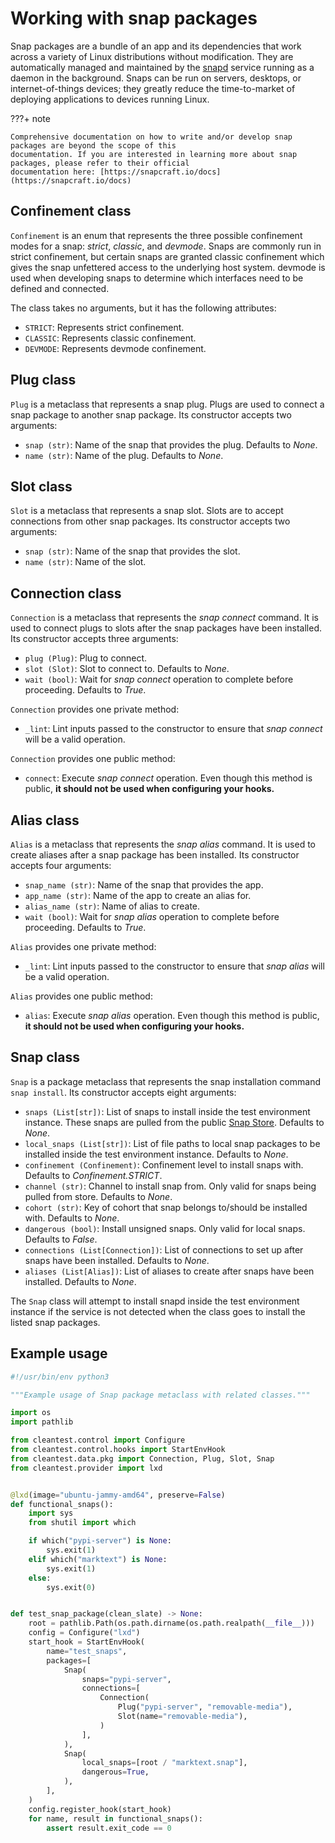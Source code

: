 [//]: # "Copyright 2023 Jason C. Nucciarone"
[//]: # "See LICENSE file for licensing details."

# Working with snap packages

Snap packages are a bundle of an app and its dependencies that work across a variety of Linux distributions
without modification. They are automatically managed and maintained by the [snapd](https://snapcraft.io/snapd) 
service running as a daemon in the background. Snaps can be run on servers, desktops, or internet-of-things devices; 
they greatly reduce the time-to-market of deploying applications to devices running Linux.

???+ note
    
    Comprehensive documentation on how to write and/or develop snap packages are beyond the scope of this
    documentation. If you are interested in learning more about snap packages, please refer to their official
    documentation here: [https://snapcraft.io/docs](https://snapcraft.io/docs)

## Confinement class

`Confinement` is an enum that represents the three possible confinement modes for a snap: _strict_, _classic_, 
and _devmode_. Snaps are commonly run in strict confinement, but certain snaps are granted classic confinement which
gives the snap unfettered access to the underlying host system. devmode is used when developing snaps to determine
which interfaces need to be defined and connected.

The class takes no arguments, but it has the following attributes:

* `STRICT`: Represents strict confinement.
* `CLASSIC`: Represents classic confinement.
* `DEVMODE`: Represents devmode confinement.

## Plug class

`Plug` is a metaclass that represents a snap plug. Plugs are used to connect a snap package to another snap package. Its
constructor accepts two arguments:

* `snap (str)`: Name of the snap that provides the plug. Defaults to _None_.
* `name (str)`: Name of the plug. Defaults to _None_.

## Slot class

`Slot` is a metaclass that represents a snap slot. Slots are to accept connections from other snap packages. Its
constructor accepts two arguments:

* `snap (str)`: Name of the snap that provides the slot.
* `name (str)`: Name of the slot.

## Connection class

`Connection` is a metaclass that represents the _snap connect_ command. It is used to connect plugs to slots after
the snap packages have been installed. Its constructor accepts three arguments:

* `plug (Plug)`: Plug to connect.
* `slot (Slot)`: Slot to connect to. Defaults to _None_.
* `wait (bool)`: Wait for _snap connect_ operation to complete before proceeding. Defaults to _True_.

`Connection` provides one private method:

* `_lint`: Lint inputs passed to the constructor to ensure that _snap connect_ will be a valid operation.

`Connection` provides one public method:

* `connect`: Execute _snap connect_ operation. Even though this method is public, __it should not be used when 
    configuring your hooks.__

## Alias class

`Alias` is a metaclass that represents the _snap alias_ command. It is used to create aliases after a snap package
has been installed. Its constructor accepts four arguments:

* `snap_name (str)`: Name of the snap that provides the app.
* `app_name (str)`: Name of the app to create an alias for.
* `alias_name (str)`: Name of alias to create.
* `wait (bool)`: Wait for _snap alias_ operation to complete before proceeding. Defaults to _True_.

`Alias` provides one private method:

* `_lint`: Lint inputs passed to the constructor to ensure that _snap alias_ will be a valid operation.

`Alias` provides one public method:

* `alias`: Execute _snap alias_ operation. Even though this method is public, __it should not be used when
    configuring your hooks.__

## Snap class

`Snap` is a package metaclass that represents the snap installation command `snap install`. Its constructor accepts
eight arguments:

* `snaps (List[str])`: List of snaps to install inside the test environment instance. These snaps are pulled from
    the public [Snap Store](https://snapcraft.io/store). Defaults to _None_.
* `local_snaps (List[str])`: List of file paths to local snap packages to be installed inside the test environment
    instance. Defaults to _None_.
* `confinement (Confinement)`: Confinement level to install snaps with. Defaults to _Confinement.STRICT_.
* `channel (str)`: Channel to install snap from. Only valid for snaps being pulled from store. Defaults to _None_.
* `cohort (str)`: Key of cohort that snap belongs to/should be installed with. Defaults to _None_.
* `dangerous (bool)`: Install unsigned snaps. Only valid for local snaps. Defaults to _False_.
* `connections (List[Connection])`: List of connections to set up after snaps have been installed. Defaults to _None_.
* `aliases (List[Alias])`: List of aliases to create after snaps have been installed. Defaults to _None_.

The `Snap` class will attempt to install snapd inside the test environment instance if the service is not detected
when the class goes to install the listed snap packages.

## Example usage

```python
#!/usr/bin/env python3

"""Example usage of Snap package metaclass with related classes."""

import os
import pathlib

from cleantest.control import Configure
from cleantest.control.hooks import StartEnvHook
from cleantest.data.pkg import Connection, Plug, Slot, Snap
from cleantest.provider import lxd


@lxd(image="ubuntu-jammy-amd64", preserve=False)
def functional_snaps():
    import sys
    from shutil import which

    if which("pypi-server") is None:
        sys.exit(1)
    elif which("marktext") is None:
        sys.exit(1)
    else:
        sys.exit(0)


def test_snap_package(clean_slate) -> None:
    root = pathlib.Path(os.path.dirname(os.path.realpath(__file__)))
    config = Configure("lxd")
    start_hook = StartEnvHook(
        name="test_snaps",
        packages=[
            Snap(
                snaps="pypi-server",
                connections=[
                    Connection(
                        Plug("pypi-server", "removable-media"),
                        Slot(name="removable-media"),
                    )
                ],
            ),
            Snap(
                local_snaps=[root / "marktext.snap"],
                dangerous=True,
            ),
        ],
    )
    config.register_hook(start_hook)
    for name, result in functional_snaps():
        assert result.exit_code == 0
```